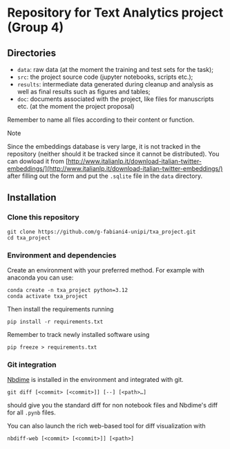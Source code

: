 # Repository for Text Analytics project (Group 4)

## Directories
- `data`: raw data (at the moment the training and test sets for the task);
- `src`: the project source code (jupyter notebooks, scripts etc.);
- `results`: intermediate data generated during cleanup and analysis as well as final results such as figures and tables;
- `doc`: documents associated with the project, like files for manuscripts etc. (at the moment the project proposal)

Remember to name all files according to their content or function.

> [!NOTE]
> Since the embeddings database is very large, it is not tracked in the repository (neither should it be tracked since it cannot be distributed). You can dowload it from [http://www.italianlp.it/download-italian-twitter-embeddings/](http://www.italianlp.it/download-italian-twitter-embeddings/) after filling out the form and put the `.sqlite` file in the `data` directory.

## Installation
### Clone this repository

```
git clone https://github.com/g-fabiani4-unipi/txa_project.git
cd txa_project
```

### Environment and dependencies
Create an environment with your preferred method. For example with anaconda you can use:
```
conda create -n txa_project python=3.12
conda activate txa_project
```

Then install the requirements running
```
pip install -r requirements.txt
```

Remember to track newly installed software using

```
pip freeze > requirements.txt
```

### Git integration
[Nbdime](https://nbdime.readthedocs.io/en/stable/) is installed in the environment and integrated with git.
```
git diff [<commit> [<commit>]] [--] [<path>…​]
```
should give you the standard diff for non notebook files and Nbdime's diff for all `.pynb` files.

You can also launch the rich web-based tool for diff visualization with
```
nbdiff-web [<commit> [<commit>]] [<path>]
```

